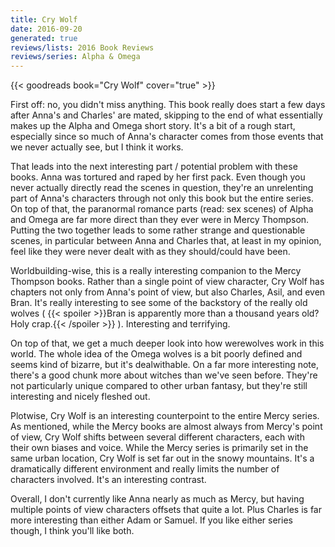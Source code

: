 ```yaml
---
title: Cry Wolf
date: 2016-09-20
generated: true
reviews/lists: 2016 Book Reviews
reviews/series: Alpha & Omega
---
```

{{< goodreads book="Cry Wolf" cover="true" >}}

First off: no, you didn't miss anything. This book really does start a few days after Anna's and Charles' are mated, skipping to the end of what essentially makes up the Alpha and Omega short story. It's a bit of a rough start, especially since so much of Anna's character comes from those events that we never actually see, but I think it works.  

That leads into the next interesting part / potential problem with these books. Anna was tortured and raped by her first pack. Even though you never actually directly read the scenes in question, they're an unrelenting part of Anna's characters through not only this book but the entire series. On top of that, the paranormal romance parts (read: sex scenes) of Alpha and Omega are far more direct than they ever were in Mercy Thompson. Putting the two together leads to some rather strange and questionable scenes, in particular between Anna and Charles that, at least in my opinion, feel like they were never dealt with as they should/could have been.  

<!--more-->

Worldbuilding-wise, this is a really interesting companion to the Mercy Thompson books. Rather than a single point of view character, Cry Wolf has chapters not only from Anna's point of view, but also Charles, Asil, and even Bran. It's really interesting to see some of the backstory of the really old wolves (  {{< spoiler >}}Bran is apparently more than a thousand years old? Holy crap.{{< /spoiler >}}  ). Interesting and terrifying.  

On top of that, we get a much deeper look into how werewolves work in this world. The whole idea of the Omega wolves is a bit poorly defined and seems kind of bizarre, but it's dealwithable. On a far more interesting note, there's a good chunk more about witches than we've seen before. They're not particularly unique compared to other urban fantasy, but they're still interesting and nicely fleshed out.  

Plotwise, Cry Wolf is an interesting counterpoint to the entire Mercy series. As mentioned, while the Mercy books are almost always from Mercy's point of view, Cry Wolf shifts between several different characters, each with their own biases and voice. While the Mercy series is primarily set in the same urban location, Cry Wolf is set far out in the snowy mountains. It's a dramatically different environment and really limits the number of characters involved. It's an interesting contrast.  

Overall, I don't currently like Anna nearly as much as Mercy, but having multiple points of view characters offsets that quite a lot. Plus Charles is far more interesting than either Adam or Samuel. If you like either series though, I think you'll like both.


